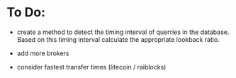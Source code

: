 <h1>To Do:</h1>


- create a method to detect the timing interval of querries in the database. Based on this timing interval calculate the appropriate lookback ratio.

- add more brokers

- consider fastest transfer times (litecoin / raiblocks)
